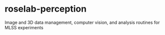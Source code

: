 # roselab-perception
Image and 3D data management, computer vision, and analysis routines for MLSS experiments
